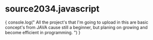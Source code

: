 # source2034.javascript
{
console.log(" All the project's that I'm going to upload in this are basic concept's from JAVA cause still a beginner, but planing on growing and become efficient in programming. ")
}
